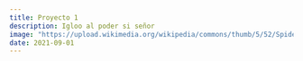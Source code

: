```yaml
---
title: Proyecto 1
description: Igloo al poder si señor
image: "https://upload.wikimedia.org/wikipedia/commons/thumb/5/52/Spider-Man.jpg/1200px-Spider-Man.jpg"
date: 2021-09-01
---
```


